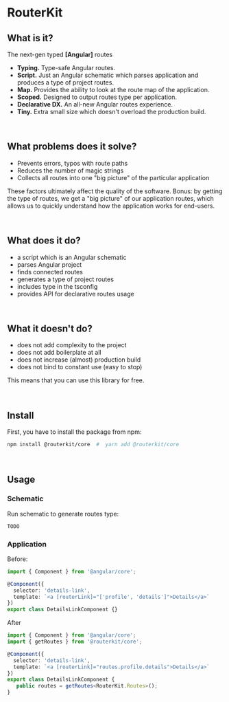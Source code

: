 # RouterKit

<a href="https://routeshub.gitbook.io/docs"><img src="https://github.com/maktarsis/routeshub/raw/master/docs/assets/logo.png" align="right" alt=""></a>

## What is it?

The next-gen typed **[Angular]** routes

* **Typing.** Type-safe Angular routes.
* **Script.** Just an Angular schematic which parses application and produces a type of project routes.
* **Map.** Provides the ability to look at the route map of the application.
* **Scoped.** Designed to output routes type per application.
* **Declarative DX.** An all-new Angular routes experience.
* **Tiny.** Extra small size which doesn't overload the production build.

<br/>

## What problems does it solve?
* Prevents errors, typos with route paths
* Reduces the number of magic strings
* Collects all routes into one "big picture" of the particular application

These factors ultimately affect the quality of the software.
Bonus: by getting the type of routes, we get a "big picture" of our application routes, which allows us to quickly understand how the application works for end-users.

<br/>

## What does it do?
* a script which is an Angular schematic
* parses Angular project
* finds connected routes
* generates a type of project routes
* includes type in the tsconfig
* provides API for declarative routes usage

<br/>

## What it doesn't do?
* does not add complexity to the project
* does not add boilerplate at all
* does not increase (almost) production build
* does not bind to constant use (easy to stop)

This means that you can use this library for free.

<br/>

## Install
First, you have to install the package from npm:
```sh
npm install @routerkit/core  #  yarn add @routerkit/core
```

<br/>

## Usage

### Schematic
Run schematic to generate routes type:
```sh
TODO
```

### Application

Before:
```typescript
import { Component } from '@angular/core';

@Component({
  selector: 'details-link',
  template: `<a [routerLink]="['profile', 'details']">Details</a>`
})
export class DetailsLinkComponent {}
```

After
```typescript
import { Component } from '@angular/core';
import { getRoutes } from '@routerkit/core';

@Component({
  selector: 'details-link',
  template: `<a [routerLink]="routes.profile.details">Details</a>`
})
export class DetailsLinkComponent {
   public routes = getRoutes<RouterKit.Routes>();
}
```
